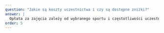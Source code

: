 ```yaml
---
question: "Jakie są koszty uczestnictwa i czy są dostępne zniżki?"
answer: |
  Opłata za zajęcia zależy od wybranego sportu i częstotliwości uczestnictwa. Oferujemy atrakcyjne pakiety miesięczne oraz zniżki dla rodzeństwa. Szczegółowy cennik znajdą Państwo w zakładce "Cennik".
order: 5
---
```

